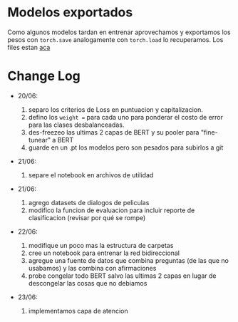 # Modelos exportados
Como algunos modelos tardan en entrenar aprovechamos y exportamos los pesos con `torch.save` analogamente con `torch.load` lo recuperamos. Los files estan [aca](https://drive.google.com/drive/folders/1ilkeHheRd4tbJreB0pnW0c5JWYUi19RO?usp=sharing)

# Change Log

- 20/06:

    1. separo los criterios de Loss en puntuacion y capitalizacion.
    2. defino los `weight =` para cada uno para ponderar el costo de error para las clases desbalanceadas. 
    3. des-freezeo las ultimas 2 capas de BERT y su pooler para "fine-tunear" a BERT
    4. guarde en un .pt los modelos pero son pesados para subirlos a git

- 21/06:

    1. separe el notebook en archivos de utilidad

- 21/06:

    1. agrego datasets de dialogos de peliculas
    2. modifico la funcion de evaluacion para incluir reporte de clasificacion (revisar por qué se rompe)

- 22/06:

    1. modifique un poco mas la estructura de carpetas
    2. cree un notebook para entrenar la red bidireccional
    3. agregue una fuente de datos que combina preguntas (de las que no usabamos) y las combina con afirmaciones
    4. probe congelar todo BERT salvo las ultimas 2 capas en lugar de descongelar las cosas que no debiamos

- 23/06:

    1. implementamos capa de atencion